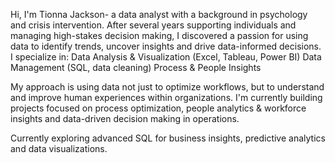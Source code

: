 Hi, I'm Tionna Jackson- a data analyst with a background in psychology and crisis intervention. After several years supporting individuals and managing high-stakes decision making, I discovered a passion for using data to identify trends, uncover insights and drive data-informed decisions.  
I specialize in: 
  Data Analysis & Visualization (Excel, Tableau, Power BI)
  Data Management (SQL, data cleaning) 
  Process & People Insights 

My approach is using data not just to optimize workflows, but to understand and improve human experiences within organizations. I'm currently building projects focused on process optimization, people analytics & workforce insights and data-driven decision making in operations. 

Currently exploring advanced SQL for business insights, predictive analytics and data visualizations. 
